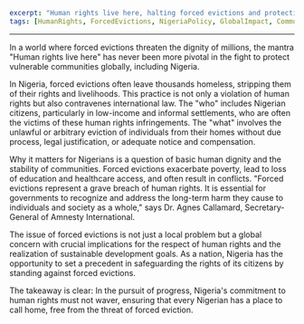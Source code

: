 ```yaml
excerpt: "Human rights live here, halting forced evictions and protecting communities in Nigeria and worldwide."
tags: [HumanRights, ForcedEvictions, NigeriaPolicy, GlobalImpact, CommunitySafeguard]
```

---

In a world where forced evictions threaten the dignity of millions, the mantra "Human rights live here" has never been more pivotal in the fight to protect vulnerable communities globally, including Nigeria.

In Nigeria, forced evictions often leave thousands homeless, stripping them of their rights and livelihoods. This practice is not only a violation of human rights but also contravenes international law. The "who" includes Nigerian citizens, particularly in low-income and informal settlements, who are often the victims of these human rights infringements. The "what" involves the unlawful or arbitrary eviction of individuals from their homes without due process, legal justification, or adequate notice and compensation.

Why it matters for Nigerians is a question of basic human dignity and the stability of communities. Forced evictions exacerbate poverty, lead to loss of education and healthcare access, and often result in conflicts. "Forced evictions represent a grave breach of human rights. It is essential for governments to recognize and address the long-term harm they cause to individuals and society as a whole," says Dr. Agnes Callamard, Secretary-General of Amnesty International.

The issue of forced evictions is not just a local problem but a global concern with crucial implications for the respect of human rights and the realization of sustainable development goals. As a nation, Nigeria has the opportunity to set a precedent in safeguarding the rights of its citizens by standing against forced evictions.

The takeaway is clear: In the pursuit of progress, Nigeria's commitment to human rights must not waver, ensuring that every Nigerian has a place to call home, free from the threat of forced eviction.